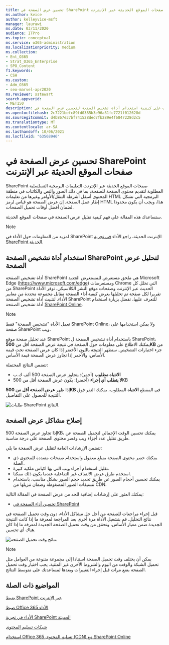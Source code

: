 ```yaml
---
title: تحسين عرض الصفحة في SharePoint صفحات الموقع الحديثة عبر الإنترنت
ms.author: kvice
author: kelleyvice-msft
manager: laurawi
ms.date: 03/11/2020
audience: ITPro
ms.topic: conceptual
ms.service: o365-administration
ms.localizationpriority: medium
ms.collection:
- Ent_O365
- Strat_O365_Enterprise
- SPO_Content
f1.keywords:
- CSH
ms.custom:
- Adm_O365
- seo-marvel-apr2020
ms.reviewer: sstewart
search.appverid:
- MET150
description: تعرف على كيفية استخدام أداة تشخيص الصفحة لتحسين عرض الصفحة في SharePoint صفحات الموقع الحديثة عبر الإنترنت.
ms.openlocfilehash: 2c7221befc89fd0385b3e96a31fc7721f012628d
ms.sourcegitcommit: d4b867e37bf741528ded7fb289e4f6847228d2c5
ms.translationtype: MT
ms.contentlocale: ar-SA
ms.lasthandoff: 10/06/2021
ms.locfileid: "63568946"
---
```

# <a name="optimize-page-weight-in-sharepoint-online-modern-site-pages"></a>تحسين عرض الصفحة في SharePoint صفحات الموقع الحديثة عبر الإنترنت

SharePoint صفحات الموقع الحديثة عبر الإنترنت التعليمات البرمجية التسلسلية المطلوبة لتقديم محتوى الصفحة للصفحة، بما في ذلك الصور والنص والكائنات في منطقة المحتوى أسفل أشرطة التنقل/الأوامر وغيرها من تعليمات HTML البرمجية التي تشكل إطار عمل الصفحة. إن عرض الصفحة هو قياس لرمز HTML هذا، ويجب أن يكون محدودا لضمان أفضل أوقات تحميل الصفحات.

ستساعدك هذه المقالة على فهم كيفية تقليل عرض الصفحة في صفحات الموقع الحديثة.

>[!NOTE]
>لمزيد من المعلومات حول الأداء في SharePoint الإنترنت الحديثة، راجع الأداء [في تجربة SharePoint الحديثة](/sharepoint/modern-experience-performance).

## <a name="use-the-page-diagnostics-for-sharepoint-tool-to-analyze-page-weight"></a>استخدام أداة تشخيص الصفحة SharePoint لتحليل عرض الصفحة

أداة تشخيص الصفحة SharePoint هي ملحق مستعرض للمستعرض الجديد Microsoft Edge (https://www.microsoft.com/edge) ومستعرضات Chrome التي تحلل كل من SharePoint الحديث عبر الإنترنت وصفحات موقع النشر الكلاسيكي. توفر الأداة تقريرا لكل صفحة تم تحليلها يعرض كيفية أداء الصفحة مقابل مجموعة محددة من معايير الأداء. لتثبيت أداة تشخيص الصفحة SharePoint للتعرف عليها، تفضل بزيارة استخدام أداة تشخيص الصفحة [SharePoint Online](page-diagnostics-for-spo.md).

>[!NOTE]
>تعمل الأداة "تشخيص الصفحة" فقط SharePoint Online، ولا يمكن استخدامها على صفحة SharePoint ويب.

عند تحليل صفحة موقع SharePoint باستخدام أداة تشخيص الصفحة ل SharePoint، يمكنك الاطلاع على معلومات حول الصفحة في نتيجة عرض الصفحة أقل من **500KB** من جزء اختبارات التشخيص. ستظهر النتيجة باللون الأخضر إذا كان عرض الصفحة تحت قيمة الأساس، والأحمر إذا تجاوز عرض الصفحة قيمة الأساس.

تتضمن النتائج المحتملة:

- **الانتباه مطلوب** (أحمر): يتجاوز عرض الصفحة 500 ألف ك.ب
- **لا يتطلب أي إجراء** (أخضر): يكون عرض الصفحة أقل من 500KB

إذا ظهر **عرض الصفحة أقل من 500KB** في المقطع **الانتباه** المطلوب، يمكنك النقر فوق النتيجة للحصول على التفاصيل.

![طلبات SharePoint النتائج.](../media/modern-portal-optimization/pagediag-page-weight.png)

## <a name="remediate-page-weight-issues"></a>إصلاح مشاكل عرض الصفحة

إذا تجاوز عرض الصفحة 500KB، يمكنك تحسين الوقت الإجمالي لتحميل الصفحة عن طريق تقليل عدد أجزاء ويب وقصر محتوى الصفحة على درجة مناسبة.

تتضمن الإرشادات العامة لتقليل عرض الصفحة ما يلي:

- يمكنك حصر محتوى الصفحة بمبلغ معقول واستخدام صفحات متعددة للمحتوى ذي الصلة.
- تقليل استخدام أجزاء ويب التي بها اكياس ملكية كبيرة.
- استخدم طرق عرض الالتفاف غير التفاعلية عندما يكون ذلك ممكنا.
- يمكنك تحسين أحجام الصور عن طريق تحديد حجم الصور بشكل مناسب، باستخدام تنسيقات الصور المضغوطة وضمان تنزيلها من CDN.

يمكنك العثور على إرشادات إضافية للحد من عرض الصفحة في المقالة التالية:

- [تحسين أداء الصفحة في SharePoint](/sharepoint/dev/general-development/optimize-page-performance-in-sharepoint)

قبل إجراء مراجعات للصفحة من أجل حل مشاكل الأداء، دون وقت تحميل الصفحة في نتائج التحليل. قم بتشغيل الأداة مرة أخرى بعد المراجعة لمعرفة ما إذا كانت النتيجة الجديدة ضمن معيار الأساس، وتحقق من وقت تحميل الصفحة الجديدة لمعرفة ما إذا كان هناك أي تحسين.

![نتائج وقت تحميل الصفحة.](../media/modern-portal-optimization/pagediag-page-load-time.png)

>[!NOTE]
>يمكن أن يختلف وقت تحميل الصفحة استنادا إلى مجموعة متنوعة من العوامل مثل تحميل الشبكة والوقت من اليوم والشروط الأخرى غير المتتية. يجب اختبار وقت تحميل الصفحة بضع مرات قبل إجراء التغييرات وبعدها لمساعدتك على متوسط النتائج.

## <a name="related-topics"></a>المواضيع ذات الصلة

[ضبط SharePoint عبر الإنترنت](tune-sharepoint-online-performance.md)

[ضبط Office 365 الأداء](tune-microsoft-365-performance.md)

[الأداء في تجربة SharePoint الحديثة](/sharepoint/modern-experience-performance)

[شبكات تسليم المحتوى](content-delivery-networks.md)

[استخدام Office 365 تسليم المحتوى (CDN) مع SharePoint Online](use-microsoft-365-cdn-with-spo.md)